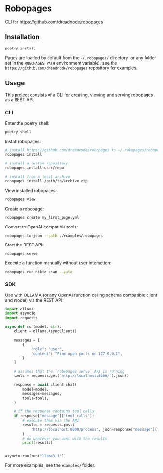 # Robopages

CLI for https://github.com/dreadnode/robopages

## Installation

```bash
poetry install 
```

Pages are loaded by default from the `~/.robopages/` directory (or any folder set in the `ROBOPAGES_PATH` environment variable), see the `https://github.com/dreadnode/robopages` repository for examples.

## Usage

This project consists of a CLI for creating, viewing and serving robopages as a REST API.

### CLI

Enter the poetry shell:

```bash
poetry shell
```

Install robopages:

```bash
# install https://github.com/dreadnode/robopages to ~/.robopages/robopages-main
robopages install 

# install a custom repository
robopages install user/repo

# install from a local archive
robopages install /path/to/archive.zip
```

View installed robopages:

```bash
robopages view
```

Create a robopage:

```bash
robopages create my_first_page.yml
```

Convert to OpenAI compatible tools:

```bash
robopages to-json --path ./examples/robopages
```

Start the REST API:

```bash
robopages serve
```

Execute a function manually without user interaction:

```bash
robopages run nikto_scan --auto
```

### SDK

Use with OLLAMA (or any OpenAI function calling schema compatible client and model) via the REST API:

```python
import ollama
import asyncio
import requests

async def run(model: str):
    client = ollama.AsyncClient()

    messages = [
        {
            "role": "user",
            "content": "Find open ports on 127.0.0.1",
        }
    ]

    # assumes that the `robopages serve` API is running
    tools = requests.get("http://localhost:8000/").json()

    response = await client.chat(
        model=model,
        messages=messages,
        tools=tools,
    )

    # if the response contains tool calls
    if response["message"]["tool_calls"]:
        # execute them via the API
        results = requests.post(
            "http://localhost:8000/process", json=response["message"]["tool_calls"]
        )
        # do whatever you want with the results
        print(results)


asyncio.run(run("llama3.1"))
```

For more examples, see the `examples/` folder.